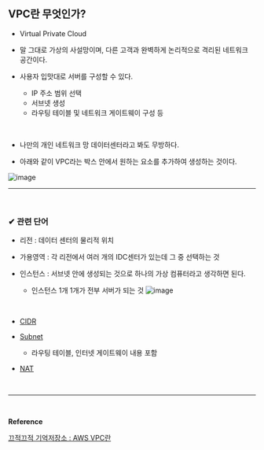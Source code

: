 ## VPC란 무엇인가?
- Virtual Private Cloud

- 말 그대로 가상의 사설망이며, 다른 고객과 완벽하게 논리적으로 격리된 네트워크 공간이다.

- 사용자 입맛대로 서버를 구성할 수 있다.
  - IP 주소 범위 선택
  - 서브넷 생성
  - 라우팅 테이블 및 네트워크 게이트웨이 구성 등
 <br>
 
- 나만의 개인 네트워크 망 데이터센터라고 봐도 무방하다.

- 아래와 같이 VPC라는 박스 안에서 원하는 요소를 추가하여 생성하는 것이다.

![image](https://github.com/yejun95/Today-I-Learn/assets/121341413/542afc0f-f21d-4c16-bf03-f813a7d4f212)
<br>
<hr>
<br>

### ✔ 관련 단어
- 리전 : 데이터 센터의 물리적 위치

- 가용영역 : 각 리전에서 여러 개의 IDC센터가 있는데 그 중 선택하는 것

- 인스턴스 : 서브넷 안에 생성되는 것으로 하나의 가상 컴퓨터라고 생각하면 된다.
  - 인스턴스 1개 1개가 전부 서버가 되는 것
![image](https://github.com/yejun95/Today-I-Learn/assets/121341413/819163ce-3ee4-4c67-8ea6-890b55215fec)
<br>

- [CIDR](https://github.com/yejun95/Today-I-Learn/blob/master/Network/CIDR.md)

- [Subnet](https://github.com/yejun95/Today-I-Learn/blob/master/Network/Subnet.md)
  - 라우팅 테이블, 인터넷 게이트웨이 내용 포함

- [NAT](https://github.com/yejun95/Today-I-Learn/blob/master/Network/NAT.md)
<br>
<hr>
<br>


**Reference**<br>

[끄적끄적 기억저장소 : AWS VPC란](https://memory-hub.tistory.com/11)<br>
